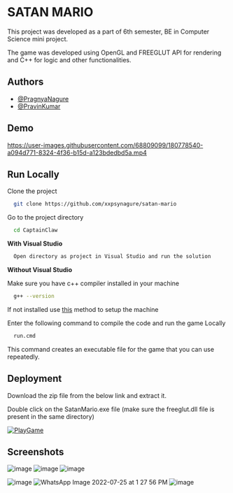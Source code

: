 
# SATAN MARIO

This project was developed as a part of 6th semester, BE in Computer Science mini project.

The game was developed using OpenGL and FREEGLUT API for rendering and C++ for logic and other functionalities.


## Authors

- [@PragnyaNagure](https://www.github.com/xxpsynagure)
- [@PravinKumar](https://www.github.com/pravin-pk)


## Demo

https://user-images.githubusercontent.com/68809099/180778540-a094d771-8324-4f36-b15d-a123bdedbd5a.mp4

## Run Locally

Clone the project

```bash
  git clone https://github.com/xxpsynagure/satan-mario
```

Go to the project directory

```bash
  cd CaptainClaw
```

__With Visual Studio__

```bash
  Open directory as project in Visual Studio and run the solution 
```

__Without Visual Studio__

  Make sure you have c++ compiler installed in your machine
```bash
  g++ --version
```
  If not installed use [this](https://code.visualstudio.com/docs/languages/cpp#_example-install-mingwx64) method to setup the machine

  Enter the following command to compile the code and run the game Locally
```bash
  run.cmd
```
This command creates an executable file for the game that you can use repeatedly.

## Deployment

Download the zip file from the below link and extract it.

Double click on the SatanMario.exe file (make sure the freeglut.dll file is present in the same directory)

[![PlayGame](https://user-images.githubusercontent.com/68809099/180841733-501f883a-61bb-45ed-bb6d-194a7a4935ea.jpeg)](https://xxpsy.itch.io/satanmario)

## Screenshots

![image](https://user-images.githubusercontent.com/68809099/180727052-7af40892-93bb-42cc-80f8-4973612df55e.png)
![image](https://user-images.githubusercontent.com/68809099/180727160-b7b76ef6-22e3-44eb-9224-8113d7575806.png)
![image](https://user-images.githubusercontent.com/68809099/180729025-f61ce3f6-f21e-4fea-83b6-594ce51ee401.png)
<!-- ![image](https://user-images.githubusercontent.com/68809099/180727367-0b5cc789-0579-4552-8761-355992d1de1f.png) -->
![image](https://user-images.githubusercontent.com/68809099/180727428-4a1c8c82-99b7-4c97-be5d-d4d48b654158.png)
![WhatsApp Image 2022-07-25 at 1 27 56 PM](https://user-images.githubusercontent.com/68809099/180727754-529418db-2f75-49f1-b3cc-98c3ed113732.jpeg)
![image](https://user-images.githubusercontent.com/68809099/180741271-1d6bf150-32c9-4201-a153-face63ada588.png)









